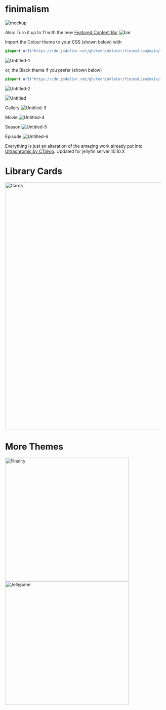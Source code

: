 # finimalism
![mockup](https://i.imgur.com/TvTV8jq.jpeg)

Also: Turn it up to 11 with the new [Featured Content Bar](https://github.com/tedhinklater/Jellyfin-Featured-Content-Bar) 
![bar](https://github.com/user-attachments/assets/f2c45f47-3530-4525-9f89-fe4e96c7676f)

Import the Colour theme to your CSS (shown below) with

```css
@import url("https://cdn.jsdelivr.net/gh/tedhinklater/finimalism@main/finimalism7.css");

```

![Untitled-1](https://github.com/user-attachments/assets/2b26f1f0-6709-49a8-8e8f-85476c2dbec7)

or, the Black theme if you prefer (shown below)

```css
@import url("https://cdn.jsdelivr.net/gh/tedhinklater/finimalism@main/finimalism-just-black.css");

```

![Untitled-2](https://github.com/user-attachments/assets/19e7002f-6d72-4d77-83b7-322e60f3dc7e)

![Untitled](https://github.com/user-attachments/assets/d558e697-2ea9-420d-8bcb-e83b7d087e38)

Gallery
![Untitled-3](https://github.com/user-attachments/assets/b9b8e619-9ff5-4ef5-9f87-322bfff49c92)

Movie
![Untitled-4](https://github.com/user-attachments/assets/8607e6ee-9071-4ff9-b427-7deb2736cfc0)

Season
![Untitled-5](https://github.com/user-attachments/assets/21b0ce3f-7b90-449f-8322-7b6cbc3f1b4e)

Episode
![Untitled-6](https://github.com/user-attachments/assets/65ee7c9d-ca72-4d82-b99c-3836cf65d148)


Everything is just an alteration of the amazing work already put into [Ultrachromic by CTalvio](https://github.com/CTalvio/Ultrachromic). Updated for jellyfin server 10.10.X

# Library Cards 
<a href="https://github.com/Phantomwise/jellyfin-custom-thumbnails-collection"><img src="https://i.imgur.com/aWUsxMG.png" alt="Cards" width="800"/></a>

# More Themes

<a href="https://github.com/tedhinklater/finality"><img src="https://i.imgur.com/54wZsvH.png" alt="Finality" width="400"/></a> 
<a href="https://github.com/tedhinklater/Jellypane"><img src="https://i.imgur.com/RHFcIA9.png" alt="Jellypane" width="400"/></a>
